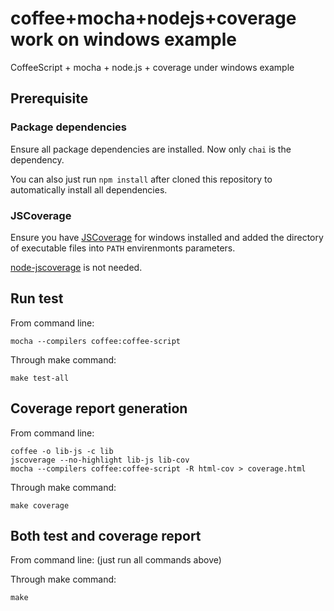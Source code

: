coffee+mocha+nodejs+coverage work on windows example
============================================

CoffeeScript + mocha + node.js + coverage under windows example

## Prerequisite

### Package dependencies
Ensure all package dependencies are installed. Now only `chai` is the dependency. 

You can also just run `npm install` after cloned this repository to automatically install all dependencies. 

### JSCoverage
Ensure you have [JSCoverage](http://siliconforks.com/jscoverage/) for windows installed and added the directory of executable files into `PATH` envirenmonts parameters.

[node-jscoverage](https://github.com/visionmedia/node-jscoverage) is not needed.

## Run test

From command line:

	mocha --compilers coffee:coffee-script

Through make command:

	make test-all

## Coverage report generation

From command line:

	coffee -o lib-js -c lib
	jscoverage --no-highlight lib-js lib-cov
	mocha --compilers coffee:coffee-script -R html-cov > coverage.html

Through make command:

	make coverage

## Both test and coverage report

From command line: (just run all commands above)

Through make command:

	make


